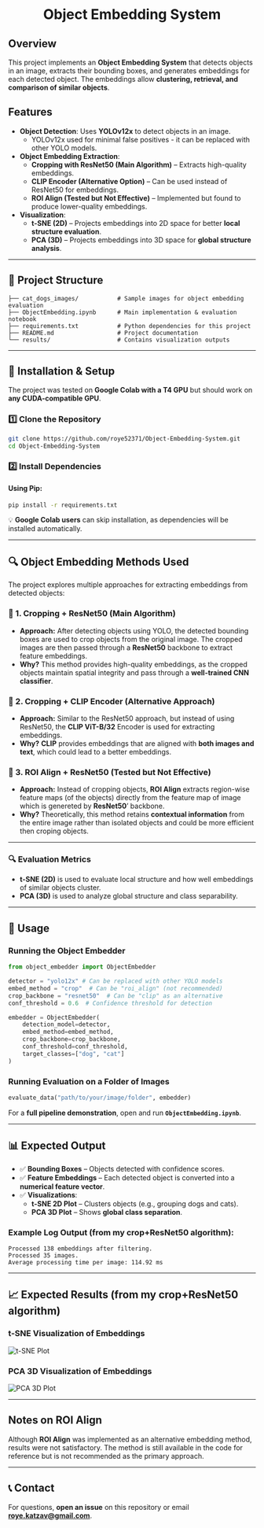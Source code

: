 <div align="center">

# **Object Embedding System**

</div>

## **Overview**
This project implements an **Object Embedding System** that detects objects in an image, extracts their bounding boxes, and generates embeddings for each detected object. The embeddings allow **clustering, retrieval, and comparison of similar objects**.

## **Features**
- **Object Detection**: Uses **YOLOv12x** to detect objects in an image.
  * YOLOv12x used for minimal false positives - it can be replaced with other YOLO models.
- **Object Embedding Extraction**:
  - **Cropping with ResNet50 (Main Algorithm)** – Extracts high-quality embeddings.
  - **CLIP Encoder (Alternative Option)** – Can be used instead of ResNet50 for embeddings.
  - **ROI Align (Tested but Not Effective)** – Implemented but found to produce lower-quality embeddings.
- **Visualization**:
  - **t-SNE (2D)** – Projects embeddings into 2D space for better **local structure evaluation**.
  - **PCA (3D)** – Projects embeddings into 3D space for **global structure analysis**.

---

## **📁 Project Structure**
```
├── cat_dogs_images/           # Sample images for object embedding evaluation
├── ObjectEmbedding.ipynb      # Main implementation & evaluation notebook
├── requirements.txt           # Python dependencies for this project
├── README.md                  # Project documentation
└── results/                   # Contains visualization outputs
```

---

## **🚀 Installation & Setup**
The project was tested on **Google Colab with a T4 GPU** but should work on **any CUDA-compatible GPU**.

### **1️⃣ Clone the Repository**
```bash
git clone https://github.com/roye52371/Object-Embedding-System.git
cd Object-Embedding-System
```

### **2️⃣ Install Dependencies**
#### **Using Pip**:
```bash
pip install -r requirements.txt
```

💡 **Google Colab users** can skip installation, as dependencies will be installed automatically.

---

## **🔍 Object Embedding Methods Used**
The project explores multiple approaches for extracting embeddings from detected objects:

### **📌 1. Cropping + ResNet50 (Main Algorithm)** 
- **Approach:** After detecting objects using YOLO, the detected bounding boxes are used to crop objects from the original image. The cropped images are then passed through a **ResNet50** backbone to extract feature embeddings.
- **Why?** This method provides high-quality embeddings, as the cropped objects maintain spatial integrity and pass through a **well-trained CNN classifier**.

### **📌 2. Cropping + CLIP Encoder (Alternative Approach)** 
- **Approach:** Similar to the ResNet50 approach, but instead of using ResNet50, the **CLIP ViT-B/32** Encoder is used for extracting embeddings.
- **Why?** **CLIP** provides embeddings that are aligned with **both images and text**, which could lead to a better embeddings.

### **📌 3. ROI Align + ResNet50 (Tested but Not Effective)** 
- **Approach:** Instead of cropping objects, **ROI Align** extracts region-wise feature maps (of the objects) directly from the feature map of image which is genereted by **ResNet50**’ backbone.
- **Why?** Theoretically, this method retains **contextual information** from the entire image rather than isolated objects and could be more efficient then croping objects.

---

### **🔍 Evaluation Metrics**
- **t-SNE (2D)** is used to evaluate local structure and how well embeddings of similar objects cluster.
- **PCA (3D)** is used to analyze global structure and class separability.

---

## **🔬 Usage**
### **Running the Object Embedder**
```python
from object_embedder import ObjectEmbedder

detector = "yolo12x" # Can be replaced with other YOLO models
embed_method = "crop"  # Can be "roi_align" (not recommended)
crop_backbone = "resnet50"  # Can be "clip" as an alternative
conf_threshold = 0.6  # Confidence threshold for detection

embedder = ObjectEmbedder(
    detection_model=detector,
    embed_method=embed_method,
    crop_backbone=crop_backbone,
    conf_threshold=conf_threshold,
    target_classes=["dog", "cat"]
)
```

### **Running Evaluation on a Folder of Images**
```python
evaluate_data("path/to/your/image/folder", embedder)
```
For a **full pipeline demonstration**, open and run **`ObjectEmbedding.ipynb`**.

---

## **📊 Expected Output**
- ✅ **Bounding Boxes** – Objects detected with confidence scores.
- ✅ **Feature Embeddings** – Each detected object is converted into a **numerical feature vector**.
- ✅ **Visualizations**:
  - **t-SNE 2D Plot** – Clusters objects (e.g., grouping dogs and cats).
  - **PCA 3D Plot** – Shows **global class separation**.

### **Example Log Output (from my crop+ResNet50 algorithm)**:
```
Processed 138 embeddings after filtering.
Processed 35 images.
Average processing time per image: 114.92 ms
```

---

## **📈 Expected Results (from my crop+ResNet50 algorithm)**
### **t-SNE Visualization of Embeddings**
![t-SNE Plot](Results_image/Result_crop_resnet50_tSNE_2D.png)

### **PCA 3D Visualization of Embeddings**
![PCA 3D Plot](Results_image/Result_crop_resnet50_PCA_3D.png)

---

## Notes on ROI Align
Although **ROI Align** was implemented as an alternative embedding method, results were not satisfactory. The method is still available in the code for reference but is not recommended as the primary approach.

---


## **📞 Contact**
For questions, **open an issue** on this repository or email **roye.katzav@gmail.com**.



